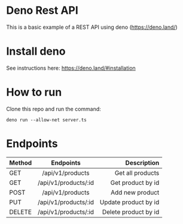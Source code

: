 # Deno Rest API

This is a basic example of a REST API using deno (https://deno.land/)

# Install deno

See instructions here: https://deno.land/#installation

# How to run

Clone this repo and run the command:

```
deno run --allow-net server.ts
```

# Endpoints

| Method |      Endpoints       |          Description |
| ------ | :------------------: | -------------------: |
| GET    |   /api/v1/products   |     Get all products |
| GET    | /api/v1/products/:id |    Get product by id |
| POST   |   /api/v1/products   |      Add new product |
| PUT    | /api/v1/products/:id | Update product by id |
| DELETE | /api/v1/products/:id | Delete product by id |
